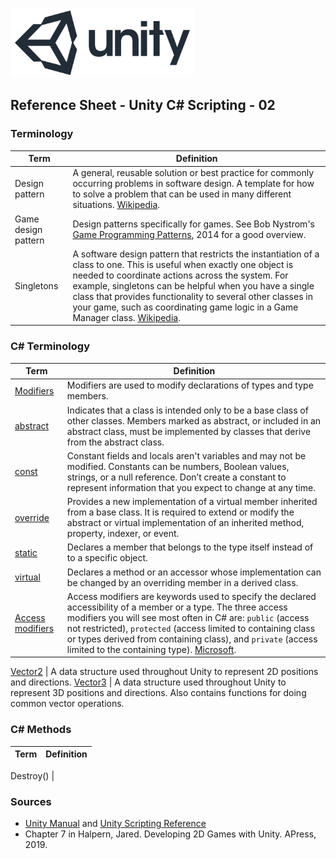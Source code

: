 

![unity logo](images/unity-logo-293w.png)

## Reference Sheet - Unity C# Scripting - 02



### Terminology

Term | Definition
--- | ---
Design pattern | A general, reusable solution or best practice for commonly occurring problems in software design. A template for how to solve a problem that can be used in many different situations. [Wikipedia](https://en.wikipedia.org/wiki/Software_design_pattern). 
Game design pattern | Design patterns specifically for games. See Bob Nystrom's [Game Programming Patterns](http://gameprogrammingpatterns.com/contents.html), 2014 for a good overview.
Singletons | A software design pattern that restricts the instantiation of a class to one. This is useful when exactly one object is needed to coordinate actions across the system. For example, singletons can be helpful when you have a single class that provides functionality to several other classes in your game, such as coordinating game logic in a Game Manager class. [Wikipedia](https://en.wikipedia.org/wiki/Singleton_pattern).


### C# Terminology

Term | Definition
--- | ---
[Modifiers](https://docs.microsoft.com/en-us/dotnet/csharp/language-reference/keywords/modifiers) | Modifiers are used to modify declarations of types and type members. 
[abstract](https://docs.microsoft.com/en-us/dotnet/csharp/language-reference/keywords/abstract) | Indicates that a class is intended only to be a base class of other classes. Members marked as abstract, or included in an abstract class, must be implemented by classes that derive from the abstract class.
[const](https://docs.microsoft.com/en-us/dotnet/csharp/language-reference/keywords/const) | Constant fields and locals aren't variables and may not be modified. Constants can be numbers, Boolean values, strings, or a null reference. Don’t create a constant to represent information that you expect to change at any time.
[override](https://docs.microsoft.com/en-us/dotnet/csharp/language-reference/keywords/override) |	Provides a new implementation of a virtual member inherited from a base class. It is required to extend or modify the abstract or virtual implementation of an inherited method, property, indexer, or event.
[static](https://docs.microsoft.com/en-us/dotnet/csharp/language-reference/keywords/static) |	Declares a member that belongs to the type itself instead of to a specific object.
[virtual](https://docs.microsoft.com/en-us/dotnet/csharp/language-reference/keywords/virtual) |	Declares a method or an accessor whose implementation can be changed by an overriding member in a derived class.
[Access modifiers](https://unity3d.com/learn/tutorials/topics/scripting/scope-and-access-modifiers) | Access modifiers are keywords used to specify the declared accessibility of a member or a type. The three access modifiers you will see most often in C# are: `public` (access not restricted), `protected` (access limited to containing class or types derived from containing class), and `private` (access limited to the containing type). [Microsoft](https://docs.microsoft.com/en-us/dotnet/csharp/language-reference/keywords/access-modifiers).

[Vector2](https://docs.unity3d.com/ScriptReference/Vector2.html) | A data structure used throughout Unity to represent 2D positions and directions. 
[Vector3](https://docs.unity3d.com/ScriptReference/Vector3.html) | A data structure used throughout Unity to represent 3D positions and directions. Also contains functions for doing common vector operations.


### C# Methods

Term | Definition
--- | ---


Destroy() | 



### Sources
* [Unity Manual](https://docs.unity3d.com/Manual/index.html) and [Unity Scripting Reference](https://docs.unity3d.com/ScriptReference/index.html)
* Chapter 7 in Halpern, Jared. Developing 2D Games with Unity. APress, 2019.



